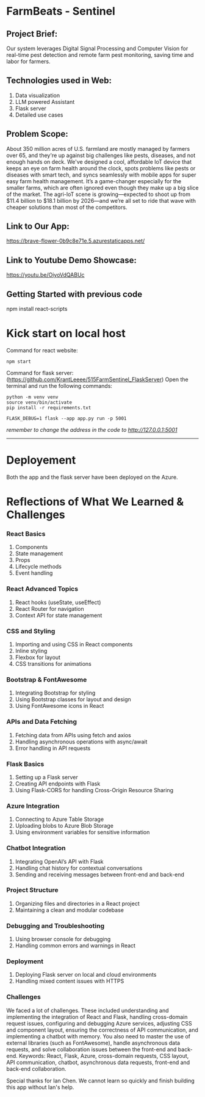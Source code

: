 # FarmBeats - Sentinel
## Project Brief:
Our system leverages Digital Signal Processing and Computer Vision for real-time pest detection and remote farm pest monitoring, saving time and labor for farmers.

## Technologies used in Web:
1. Data visualization
2. LLM powered Assistant
3. Flask server
4. Detailed use cases

## Problem Scope:
About 350 million acres of U.S. farmland are mostly managed by farmers over 65, and they're up against big challenges like pests, diseases, and not enough hands on deck. We've designed a cool, affordable IoT device that keeps an eye on farm health around the clock, spots problems like pests or diseases with smart tech, and syncs seamlessly with mobile apps for super easy farm health management. It’s a game-changer especially for the smaller farms, which are often ignored even though they make up a big slice of the market. The agri-IoT scene is growing—expected to shoot up from $11.4 billion to $18.1 billion by 2026—and we’re all set to ride that wave with cheaper solutions than most of the competitors.

## Link to Our App:
https://brave-flower-0b9c8e71e.5.azurestaticapps.net/

## Link to Youtube Demo Showcase:
https://youtu.be/OiyoVdQABUc

## Getting Started with previous code

npm install react-scripts

# Kick start on local host

Command for react website: 
```
npm start
```
Command for flask server: (https://github.com/KrantLeeee/515FarmSentinel_FlaskServer)
Open the terminal and run the following commands:
```
python -m venv venv
source venv/bin/activate
pip install -r requirements.txt
```
```
FLASK_DEBUG=1 flask --app app.py run -p 5001
```

_remember to change the address in the code to http://127.0.0.1:5001_

---

# Deployement
Both the app and the flask server have been deployed on the Azure.

# Reflections of What We Learned & Challenges
### React Basics
1. Components
2. State management
3. Props
4. Lifecycle methods
5. Event handling
### React Advanced Topics
1. React hooks (useState, useEffect)
2. React Router for navigation
3. Context API for state management
### CSS and Styling
1. Importing and using CSS in React components
2. Inline styling
3. Flexbox for layout
4. CSS transitions for animations
### Bootstrap & FontAwesome
1. Integrating Bootstrap for styling
2. Using Bootstrap classes for layout and design
3. Using FontAwesome icons in React
### APIs and Data Fetching
1. Fetching data from APIs using fetch and axios
2. Handling asynchronous operations with async/await
3. Error handling in API requests
### Flask Basics
1. Setting up a Flask server
2. Creating API endpoints with Flask
3. Using Flask-CORS for handling Cross-Origin Resource Sharing
### Azure Integration
1. Connecting to Azure Table Storage
2. Uploading blobs to Azure Blob Storage
3. Using environment variables for sensitive information
### Chatbot Integration
1. Integrating OpenAI’s API with Flask
2. Handling chat history for contextual conversations
3. Sending and receiving messages between front-end and back-end
### Project Structure
1. Organizing files and directories in a React project
2. Maintaining a clean and modular codebase
### Debugging and Troubleshooting
1. Using browser console for debugging
2. Handling common errors and warnings in React
### Deployment
1. Deploying Flask server on local and cloud environments
2. Handling mixed content issues with HTTPS

### Challenges
We faced a lot of challenges. These included understanding and implementing the integration of React and Flask, handling cross-domain request issues, configuring and debugging Azure services, adjusting CSS and component layout, ensuring the correctness of API communication, and implementing a chatbot with memory. You also need to master the use of external libraries (such as FontAwesome), handle asynchronous data requests, and solve collaboration issues between the front-end and back-end. Keywords: React, Flask, Azure, cross-domain requests, CSS layout, API communication, chatbot, asynchronous data requests, front-end and back-end collaboration.

Special thanks for Ian Chen. We cannot learn so quickly and finish building this app without Ian's help.